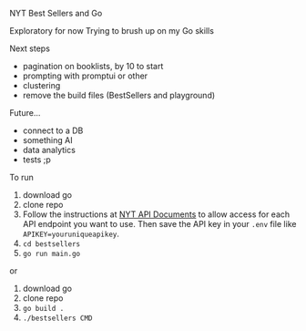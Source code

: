 NYT Best Sellers and Go

Exploratory for now
Trying to brush up on my Go skills

Next steps

- pagination on booklists, by 10 to start
- prompting with promptui or other
- clustering
- remove the build files (BestSellers and playground)

Future...

- connect to a DB
- something AI
- data analytics
- tests ;p

To run

1. download go
2. clone repo
3. Follow the instructions at [NYT API Documents](https://developer.nytimes.com/get-started) to allow access for each API endpoint you want to use. Then save the API key in your `.env` file like `APIKEY=youruniqueapikey`.
4. `cd bestsellers`
5. `go run main.go`

or

1. download go
2. clone repo
3. `go build .`
4. `./bestsellers CMD`
